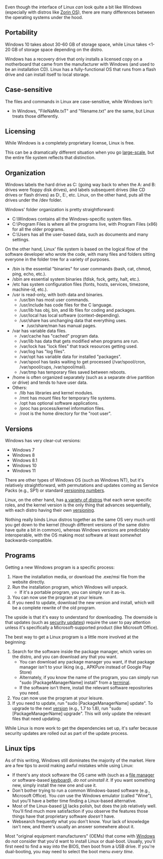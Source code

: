 
Even though the interface of Linux *can* look quite a bit like Windows (especially with distros like [Zorin OS](https://zorin.com)), there are many differences between the operating systems under the hood.

## Portability

Windows 10 takes about 30-60 GB of storage space, while Linux takes <1-20 GB of storage space depending on the distro.

Windows has a recovery drive that only installs a licensed copy on a motherboard that came from the manufacturer with Windows (and used to be an installation CD). Linux has a fully-functional OS that runs from a flash drive and can install itself to local storage.

## Case-sensitive

The files and commands in Linux are case-sensitive, while Windows isn't:

- In Windows, "FileNaMe.txT" and "filename.txt" are the same, but Linux treats those differently.

## Licensing

While Windows is a completely proprietary license, Linux is free.

This can be a dramatically different situation when you go [large-scale](computers-distsys-enterprise.md), but the entire file system reflects that distinction.

## Organization

Windows labels the hard drive as C: (going way back to when the A: and B: drives were floppy disk drives), and labels subsequent drives (like CD drives or flash drives) as D:, E:, etc. Linux, on the other hand, puts all the drives under the /dev folder.

Windows' folder organization is pretty straightforward:

- C:\Windows contains all the Windows-specific system files.
- C:\Program Files is where all the programs live, with Program Files (x86) for all the older programs.
- C:\Users has all the user-based data, such as documents and many settings.

On the other hand, Linux' file system is based on the logical flow of the software developer who wrote the code, with many files and folders sitting everyone in the folder tree for a variety of purposes.

- /bin is the essential "binaries" for user commands (bash, cat, chmod, ping, echo, etc.).
- /sbin are essential system binaries (fdisk, fsck, getty, halt, etc.).
- /etc has system configuration files (fonts, hosts, services, timezone, machine-id, etc.).
- /usr is read-only, with both data and binaries.
  - /usr/bin has most user commands.
  - /usr/include has code files for the C language.
  - /usr/lib has obj, bin, and lib files for coding and packages.
  - /usr/local has local software (context-depending).
  - /usr/share has unchanging data that everything uses.
    - /usr/share/man has manual pages.
- /var has variable data files.
  - /var/cache has "cached" program data.
  - /var/lib has data that gets modified when programs are run.
  - /var/lock has "lock files" that track resources getting used.
  - /var/log has "log files".
  - /var/opt has variable data for installed "packages".
  - /var/spool has tasks waiting to get processed (/var/spool/cron, /var/spool/cups, /var/spool/mail).
  - /var/tmp has temporary files saved between reboots.
- /home is often organized separately (such as a separate drive partition or drive) and tends to have user data.
- Others:
  - /lib has libraries and kernel modules.
  - /mnt has mount files for temporary file systems.
  - /opt has optional software applications.
  - /proc has process/kernel information files.
  - /root is the home directory for the "root user".

## Versions

Windows has very clear-cut versions:

- Windows 7
- Windows 8
- Windows 8.1
- Windows 10
- Windows 11

There are other types of Windows OS (such as Windows NT), but it's relatively straightforward, with permutations and updates coming as Service Packs (e.g., SP1) or standard [versioning numbers](computers-software-versionctrl.md).

Linux, on the other hand, has [a variety of distros](computers-os-unix.md) that each serve specific roles, and the kernel version is the only thing that advances sequentially, with each distro having their own [versioning](computers-software-versionctrl.md).

Nothing really binds Linux distros together as the same OS very much until you get down to the kernel (though different versions of the same distro have quite a bit in common), whereas Windows versions are predictably interoperable, with the OS making most software at least *somewhat* backwards-compatible.

## Programs

Getting a new Windows program is a specific process:

1. Have the installation media, or download the .exe/msi file from the website directly.
2. Run the installation program, which Windows will unpack.
   - If it's a portable program, you can simply run it as-is.
3. You can now use the program at your leisure.
4. If you need to update, download the new version and install, which will be a complete rewrite of the old program.

The upside is that it's easy to understand for downloading. The downside is that updates (such as [security updates](computers-cysec.md)) require the user to pay attention unless it's specifically a Microsoft-supported product (like Microsoft Office).

The best way to get a Linux program is a little more involved at the beginning:

1. Search for the software inside the package manager, which varies on the distro, and you can download any that you want.
   - You can download any package manager you want, if that package manager isn't to your liking (e.g., APKPure instead of Google Play Store)
   - Alternately, if you know the name of the program, you can simply run "sudo [PackageManagerName] install" from a [terminal](computers-cli.md).
   - If the software isn't there, install the relevant software repositories you need.
2. You can now use the program at your leisure.
3. If you need to update, run "sudo [PackageManagerName] update". To upgrade to the next [version](computers-software-versionctrl.md) (e.g., 1.7 to 1.8), run "sudo [PackageManagerName] upgrade". This will only update the relevant files that need updating.

While Linux is more work to get the dependencies set up, it's safer because security updates are rolled out as part of the update process.

## Linux tips

As of this writing, Windows still dominates the majority of the market. Here are a few tips to avoid making awful mistakes while using Linux:

- If there's any stock software the OS came with (such as a [file manager](computers-files.md) or software-based [keyboard](computers-keyboard.md)), *do not uninstall it*. If you want something new, simply install the new one and use it.
- Don't bother trying to run a common Windows-based software (e.g., Microsoft Office). You *can* use the Windows emulator (called "Wine"), but you'll have a better time finding a Linux-based alternative.
- Most of the Linux-based [UI](engineering-design.md) lacks polish, but does the job relatively well. You'll find much more satisfaction if you observe the features those things have that proprietary software *doesn't* have.
- Websearch frequently what you don't know. Your lack of knowledge isn't new, and there's usually an answer somewhere about it.

Most "original equipment manufacturers" (OEMs) that come with [Windows](computers-os-windows.md) do *not* consider that you'd want to install Linux or dual-boot. Usually, you'll first need to find a way into the BIOS, then boot from a USB drive. If you're dual-booting, you may need to select the boot menu *every time*.
